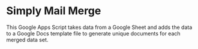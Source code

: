 # Simply Mail Merge 
This Google Apps Script takes data from a Google Sheet and adds the data to a
Google Docs template file to generate unique documents for each merged data set. 
